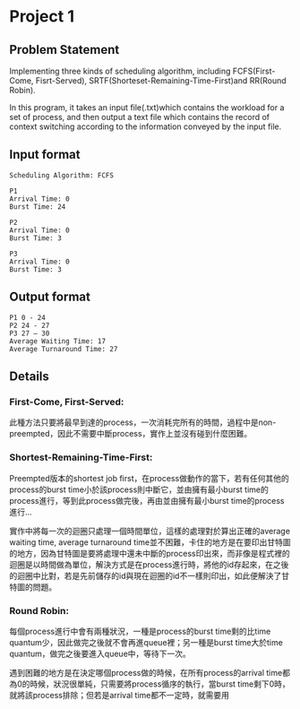 Project 1
=======

Problem Statement
--------
Implementing three kinds of scheduling algorithm, including FCFS(First-Come, Fisrt-Served), SRTF(Shorteset-Remaining-Time-First)and RR(Round Robin).

In this program, it takes an input file(.txt)which contains the workload for a set of process, and then output a text file which contains the record of context switching according to the information conveyed by the input file. 

Input format
---------
	Scheduling Algorithm: FCFS		P1	Arrival Time: 0 	Burst Time: 24
	P2	Arrival Time: 0 
	Burst Time: 3	
	P3	Arrival Time: 0 
	Burst Time: 3

Output format
---------
	P1 0 - 24	P2 24 - 27	P3 27 – 30	Average Waiting Time: 17 
	Average Turnaround Time: 27
	
Details 
---------
### First-Come, First-Served:此種方法只要將最早到達的process，一次消耗完所有的時間，過程中是non-preempted，因此不需要中斷process，實作上並沒有碰到什麼困難。### Shortest-Remaining-Time-First:Preempted版本的shortest job first，在process做動作的當下，若有任何其他的process的burst time小於該process則中斷它，並由擁有最小burst time的process進行，等到此process做完後，再由並由擁有最小burst time的process進行…實作中將每一次的迴圈只處理一個時間單位，這樣的處理對於算出正確的average waiting time, average turnaround time並不困難，卡住的地方是在要印出甘特圖的地方，因為甘特圖是要將處理中還未中斷的process印出來，而非像是程式裡的迴圈是以時間做為單位，解決方式是在process進行時，將他的id存起來，在之後的迴圈中比對，若是先前儲存的id與現在迴圈的id不一樣則印出，如此便解決了甘特圖的問題。### Round Robin:每個process進行中會有兩種狀況，一種是process的burst time剩的比time quantum少，因此做完之後就不會再進queue裡；另一種是burst time大於time quantum，做完之後要進入queue中，等待下一次。遇到困難的地方是在決定哪個process做的時候，在所有process的arrival time都為0的時候，狀況很單純，只需要將process循序的執行，當burst time剩下0時，就將該process排除；但若是arrival time都不一定時，就需要用